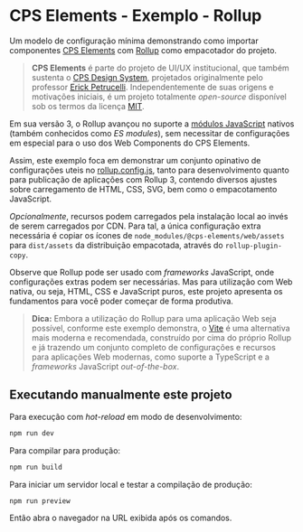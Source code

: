 # CPS Elements - Exemplo - Rollup

Um modelo de configuração mínima demonstrando como importar componentes [CPS Elements](https://github.com/cpsrepositorio/cps-elements) com [Rollup](https://rollupjs.org/) como empacotador do projeto.

> **CPS Elements** é parte do projeto de UI/UX institucional, que também sustenta o [CPS Design System](https://cpsrepositorio.github.io/cps-design-system/), projetados originalmente pelo professor [Erick Petrucelli](https://github.com/ErickPetru). Independentemente de suas origens e motivações iniciais, é um projeto totalmente _open-source_ disponível sob os termos da licença [MIT](https://github.com/cpsrepositorio/cps-elements/blob/main/LICENSE.md).

Em sua versão 3, o Rollup avançou no suporte a [módulos JavaScript](https://developer.mozilla.org/pt-BR/docs/Web/JavaScript/Guide/Modules) nativos (também conhecidos como _ES modules_), sem necessitar de configurações em especial para o uso dos Web Components do CPS Elements.

Assim, este exemplo foca em demonstrar um conjunto opinativo de configurações uteis no [rollup.config.js](./rollup.config.js), tanto para desenvolvimento quanto para publicação de aplicações com Rollup 3, contendo diversos ajustes sobre carregamento de HTML, CSS, SVG, bem como o empacotamento JavaScript.

_Opcionalmente_, recursos podem carregados pela instalação local ao invés de serem carregados por CDN. Para tal, a única configuração extra necessária é copiar os ícones de `node_modules/@cps-elements/web/assets` para `dist/assets` da distribuição empacotada, através do `rollup-plugin-copy`.

Observe que Rollup pode ser usado com _frameworks_ JavaScript, onde configurações extras podem ser necessárias. Mas para utilização com Web nativa, ou seja, HTML, CSS e JavaScript puros, este projeto apresenta os fundamentos para você poder começar de forma produtiva.

> **Dica:** Embora a utilização do Rollup para uma aplicação Web seja possível, conforme este exemplo demonstra, o [Vite](https://vitejs.dev/) é uma alternativa mais moderna e recomendada, construído por cima do próprio Rollup e já trazendo um conjunto completo de configurações e recursos para aplicações Web modernas, como suporte a TypeScript e a _frameworks_ JavaScript _out-of-the-box_.

## Executando manualmente este projeto

Para execução com _hot-reload_ em modo de desenvolvimento:

```sh
npm run dev
```

Para compilar para produção:

```sh
npm run build
```

Para iniciar um servidor local e testar a compilação de produção:

```sh
npm run preview
```

Então abra o navegador na URL exibida após os comandos.
